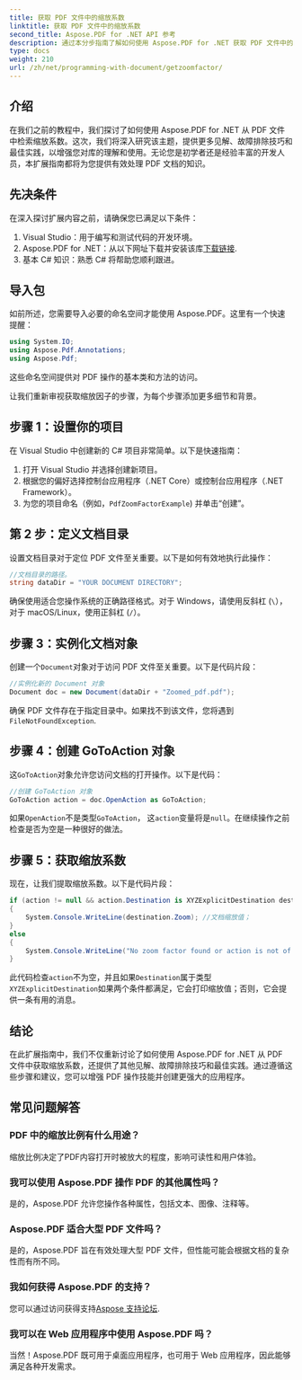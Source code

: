 ```yaml
---
title: 获取 PDF 文件中的缩放系数
linktitle: 获取 PDF 文件中的缩放系数
second_title: Aspose.PDF for .NET API 参考
description: 通过本分步指南了解如何使用 Aspose.PDF for .NET 获取 PDF 文件中的缩放系数。
type: docs
weight: 210
url: /zh/net/programming-with-document/getzoomfactor/
---
```

## 介绍

在我们之前的教程中，我们探讨了如何使用 Aspose.PDF for .NET 从 PDF 文件中检索缩放系数。这次，我们将深入研究该主题，提供更多见解、故障排除技巧和最佳实践，以增强您对库的理解和使用。无论您是初学者还是经验丰富的开发人员，本扩展指南都将为您提供有效处理 PDF 文档的知识。

## 先决条件

在深入探讨扩展内容之前，请确保您已满足以下条件：

1. Visual Studio：用于编写和测试代码的开发环境。
2. Aspose.PDF for .NET：从以下网址下载并安装该库[下载链接](https://releases.aspose.com/pdf/net/).
3. 基本 C# 知识：熟悉 C# 将帮助您顺利跟进。

## 导入包

如前所述，您需要导入必要的命名空间才能使用 Aspose.PDF。这里有一个快速提醒：

```csharp
using System.IO;
using Aspose.Pdf.Annotations;
using Aspose.Pdf;
```

这些命名空间提供对 PDF 操作的基本类和方法的访问。

让我们重新审视获取缩放因子的步骤，为每个步骤添加更多细节和背景。

## 步骤 1：设置你的项目

在 Visual Studio 中创建新的 C# 项目非常简单。以下是快速指南：

1. 打开 Visual Studio 并选择创建新项目。
2. 根据您的偏好选择控制台应用程序（.NET Core）或控制台应用程序（.NET Framework）。
3. 为您的项目命名（例如，`PdfZoomFactorExample`) 并单击“创建”。

## 第 2 步：定义文档目录

设置文档目录对于定位 PDF 文件至关重要。以下是如何有效地执行此操作：

```csharp
//文档目录的路径。
string dataDir = "YOUR DOCUMENT DIRECTORY";
```

确保使用适合您操作系统的正确路径格式。对于 Windows，请使用反斜杠 (`\`），对于 macOS/Linux，使用正斜杠 (`/`）。

## 步骤 3：实例化文档对象

创建一个`Document`对象对于访问 PDF 文件至关重要。以下是代码片段：

```csharp
//实例化新的 Document 对象
Document doc = new Document(dataDir + "Zoomed_pdf.pdf");
```

确保 PDF 文件存在于指定目录中。如果找不到该文件，您将遇到`FileNotFoundException`.

## 步骤 4：创建 GoToAction 对象

这`GoToAction`对象允许您访问文档的打开操作。以下是代码：

```csharp
//创建 GoToAction 对象
GoToAction action = doc.OpenAction as GoToAction;
```

如果`OpenAction`不是类型`GoToAction`， 这`action`变量将是`null`。在继续操作之前检查是否为空是一种很好的做法。

## 步骤 5：获取缩放系数

现在，让我们提取缩放系数。以下是代码片段：

```csharp
if (action != null && action.Destination is XYZExplicitDestination destination)
{
    System.Console.WriteLine(destination.Zoom); //文档缩放值；
}
else
{
    System.Console.WriteLine("No zoom factor found or action is not of type GoToAction.");
}
```

此代码检查`action`不为空，并且如果`Destination`属于类型`XYZExplicitDestination`如果两个条件都满足，它会打印缩放值；否则，它会提供一条有用的消息。

## 结论

在此扩展指南中，我们不仅重新讨论了如何使用 Aspose.PDF for .NET 从 PDF 文件中获取缩放系数，还提供了其他见解、故障排除技巧和最佳实践。通过遵循这些步骤和建议，您可以增强 PDF 操作技能并创建更强大的应用程序。

## 常见问题解答

### PDF 中的缩放比例有什么用途？
缩放比例决定了PDF内容打开时被放大的程度，影响可读性和用户体验。

### 我可以使用 Aspose.PDF 操作 PDF 的其他属性吗？
是的，Aspose.PDF 允许您操作各种属性，包括文本、图像、注释等。

### Aspose.PDF 适合大型 PDF 文件吗？
是的，Aspose.PDF 旨在有效处理大型 PDF 文件，但性能可能会根据文档的复杂性而有所不同。

### 我如何获得 Aspose.PDF 的支持？
您可以通过访问获得支持[Aspose 支持论坛](https://forum.aspose.com/c/pdf/10).

### 我可以在 Web 应用程序中使用 Aspose.PDF 吗？
当然！Aspose.PDF 既可用于桌面应用程序，也可用于 Web 应用程序，因此能够满足各种开发需求。